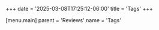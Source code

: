 +++
date = '2025-03-08T17:25:12-06:00'
title = 'Tags'
+++

[menu.main]
parent = 'Reviews'
name = 'Tags'
